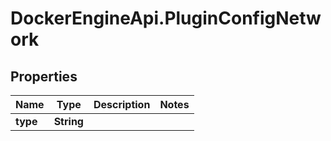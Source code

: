 # DockerEngineApi.PluginConfigNetwork

## Properties

Name | Type | Description | Notes
------------ | ------------- | ------------- | -------------
**type** | **String** |  | 


